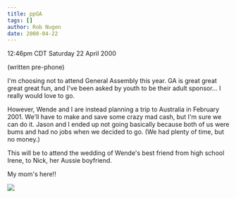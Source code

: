 ```yaml
---
title: ppGA
tags: []
author: Rob Nugen
date: 2000-04-22
---
```


<title>General Assembly</title>
<p class=date>12:46pm CDT Saturday 22 April 2000</p>
<p class=note>(written pre-phone)</p>

<p>I'm choosing not to attend General Assembly this year.  GA is great
great great great fun, and I've been asked by youth to be their adult
sponsor... I really would love to go.

<p>However, Wende and I are instead planning a trip to Australia in
February 2001.  We'll have to make and save some crazy mad cash, but
I'm sure we can do it.  Jason and I ended up not going basically
because both of us were bums and had no jobs when we decided to go.
(We had plenty of time, but no money.)

<p>This will be to attend the wedding of Wende's best friend from high
school Irene, to Nick, her Aussie boyfriend.  

<p>My mom's here!!

<p><img src='/images/rob/wL-ROB.gif'>

